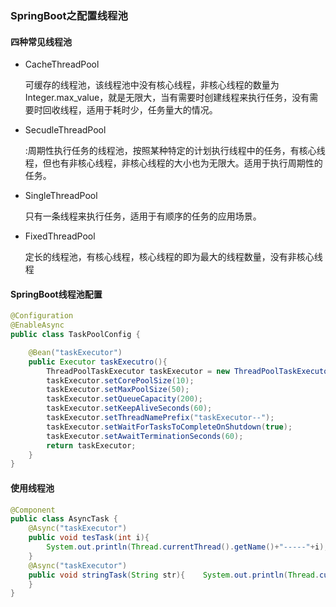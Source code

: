 ### SpringBoot之配置线程池

#### 四种常见线程池

- CacheThreadPool

  可缓存的线程池，该线程池中没有核心线程，非核心线程的数量为Integer.max_value，就是无限大，当有需要时创建线程来执行任务，没有需要时回收线程，适用于耗时少，任务量大的情况。

- SecudleThreadPool

  :周期性执行任务的线程池，按照某种特定的计划执行线程中的任务，有核心线程，但也有非核心线程，非核心线程的大小也为无限大。适用于执行周期性的任务。

- SingleThreadPool

  只有一条线程来执行任务，适用于有顺序的任务的应用场景。

- FixedThreadPool

  定长的线程池，有核心线程，核心线程的即为最大的线程数量，没有非核心线程

#### SpringBoot线程池配置

```java
@Configuration
@EnableAsync
public class TaskPoolConfig {

    @Bean("taskExecutor")
    public Executor taskExecutro(){
        ThreadPoolTaskExecutor taskExecutor = new ThreadPoolTaskExecutor();
        taskExecutor.setCorePoolSize(10);
        taskExecutor.setMaxPoolSize(50);
        taskExecutor.setQueueCapacity(200);
        taskExecutor.setKeepAliveSeconds(60);
        taskExecutor.setThreadNamePrefix("taskExecutor--");
        taskExecutor.setWaitForTasksToCompleteOnShutdown(true);
        taskExecutor.setAwaitTerminationSeconds(60);
        return taskExecutor;
    }
}
```

#### 使用线程池

```java
@Component
public class AsyncTask {
    @Async("taskExecutor")
    public void tesTask(int i){
        System.out.println(Thread.currentThread().getName()+"-----"+i);
    }
    @Async("taskExecutor")
    public void stringTask(String str){    System.out.println(Thread.currentThread().getName()+str);
    }
}
```

